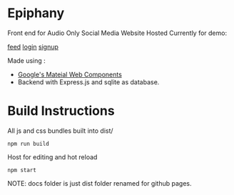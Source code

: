 # Epiphany
Front end for Audio Only Social Media Website
Hosted Currently for demo:

[feed](https://psyorange.com/Epiphany/feed.html)
[login](https://psyorange.com/Epiphany/login.html)
[signup](https://psyorange.com/Epiphany/signup.html) 

Made using :
* [Google's Mateial Web Components](https://github.com/material-components)
* Backend with Express.js and sqlite as database.

# Build Instructions
All js and css bundles built into dist/
```
npm run build
```
Host for editing and hot reload
```
npm start
```
NOTE: docs folder is just dist folder renamed for github pages.
